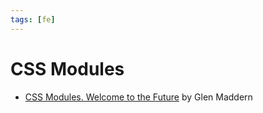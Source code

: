 ```yaml
---
tags: [fe]
---
```


# CSS Modules

- [CSS Modules. Welcome to the Future](https://glenmaddern.com/articles/css-modules) by Glen Maddern
